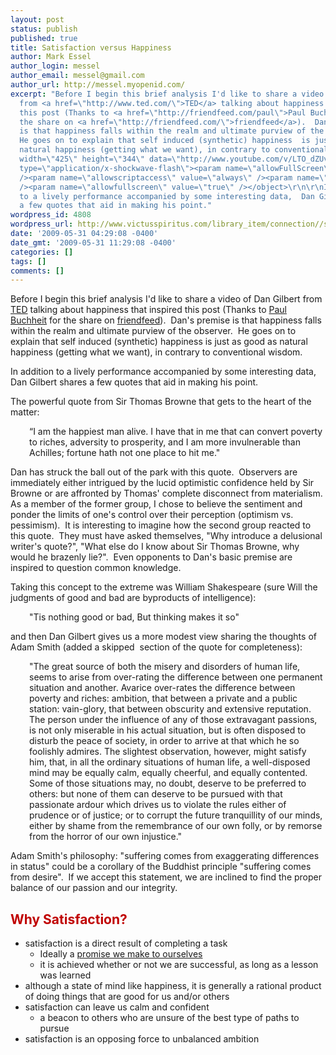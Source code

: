 ```yaml
---
layout: post
status: publish
published: true
title: Satisfaction versus Happiness
author: Mark Essel
author_login: messel
author_email: messel@gmail.com
author_url: http://messel.myopenid.com/
excerpt: "Before I begin this brief analysis I'd like to share a video of Dan Gilbert
  from <a href=\"http://www.ted.com/\">TED</a> talking about happiness that inspired
  this post (Thanks to <a href=\"http://friendfeed.com/paul\">Paul Buchheit</a> for
  the share on <a href=\"http://friendfeed.com/\">friendfeed</a>).  Dan's premise
  is that happiness falls within the realm and ultimate purview of the observer. 
  He goes on to explain that self induced (synthetic) happiness  is just as good as
  natural happiness (getting what we want), in contrary to conventional wisdom.\r\n\r\n<object
  width=\"425\" height=\"344\" data=\"http://www.youtube.com/v/LTO_dZUvbJA&amp;hl=en&amp;fs=1\"
  type=\"application/x-shockwave-flash\"><param name=\"allowFullScreen\" value=\"true\"
  /><param name=\"allowscriptaccess\" value=\"always\" /><param name=\"src\" value=\"http://www.youtube.com/v/LTO_dZUvbJA&amp;hl=en&amp;fs=1\"
  /><param name=\"allowfullscreen\" value=\"true\" /></object>\r\n\r\nIn addition
  to a lively performance accompanied by some interesting data,  Dan Gilbert shares
  a few quotes that aid in making his point."
wordpress_id: 4808
wordpress_url: http://www.victusspiritus.com/library_item/connection//satisfaction-versus-happiness/
date: '2009-05-31 04:29:08 -0400'
date_gmt: '2009-05-31 11:29:08 -0400'
categories: []
tags: []
comments: []
---
```

<p>Before I begin this brief analysis I'd like to share a video of Dan Gilbert from <a href="http://www.ted.com/">TED</a> talking about happiness that inspired this post (Thanks to <a href="http://friendfeed.com/paul">Paul Buchheit</a> for the share on <a href="http://friendfeed.com/">friendfeed</a>).  Dan's premise is that happiness falls within the realm and ultimate purview of the observer.  He goes on to explain that self induced (synthetic) happiness  is just as good as natural happiness (getting what we want), in contrary to conventional wisdom.</p>
<p><object width="425" height="344" data="http://www.youtube.com/v/LTO_dZUvbJA&amp;hl=en&amp;fs=1" type="application/x-shockwave-flash"><param name="allowFullScreen" value="true" /><param name="allowscriptaccess" value="always" /><param name="src" value="http://www.youtube.com/v/LTO_dZUvbJA&amp;hl=en&amp;fs=1" /><param name="allowfullscreen" value="true" /></object></p>
<p>In addition to a lively performance accompanied by some interesting data,  Dan Gilbert shares a few quotes that aid in making his point.<a id="more"></a><a id="more-4808"></a></p>
<p>The powerful quote from Sir Thomas Browne that gets to the heart of the matter:</p>
<p style="padding-left: 30px;">“I am the happiest man alive. I have that in me that can convert poverty to riches, adversity to prosperity, and I am more invulnerable than Achilles; fortune hath not one place to hit me."</p>
<p>Dan has struck the ball out of the park with this quote.  Observers are immediately either intrigued by the lucid optimistic confidence held by Sir Browne or are affronted by Thomas' complete disconnect from materialism.  As a member of the former group, I chose to believe the sentiment and ponder the limits of one's control over their perception (optimism vs. pessimism).  It is interesting to imagine how the second group reacted to this quote.  They must have asked themselves, "Why introduce a delusional writer's quote?", "What else do I know about Sir Thomas Browne, why would he brazenly lie?".  Even opponents to Dan's basic premise are inspired to question common knowledge.</p>
<p>Taking this concept to the extreme was William Shakespeare (sure Will the judgments of good and bad are byproducts of intelligence):</p>
<p style="padding-left: 30px;">"Tis nothing good or bad, But thinking makes it so"</p>
<p>and then Dan Gilbert gives us a more modest view sharing the thoughts of Adam Smith (added a skipped  section of the quote for completeness):</p>
<p style="padding-left: 30px;">"The great source of both the misery and disorders of human life, seems to arise from over-rating the difference between one permanent situation and another. Avarice over-rates the difference between poverty and riches: ambition, that between a private and a public station: vain-glory, that between obscurity and extensive reputation. The person under the influence of any of those extravagant passions, is not only miserable in his actual situation, but is often disposed to disturb the peace of society, in order to arrive at that which he so foolishly admires. The slightest observation, however, might satisfy him, that, in all the ordinary situations of human life, a well-disposed mind may be equally calm, equally cheerful, and equally contented. Some of those situations may, no doubt, deserve to be preferred to others: but none of them can deserve to be pursued with that passionate ardour which drives us to violate the rules either of prudence or of justice; or to corrupt the future tranquillity of our minds, either by shame from the remembrance of our own folly, or by remorse from the horror of our own injustice."</p>
<p>Adam Smith's philosophy: "suffering comes from exaggerating differences in status" could be a corollary of the Buddhist principle "suffering comes from desire".  If we accept this statement, we are inclined to find the proper balance of our passion and our integrity.</p>
<h2><span style="color: #c00000;">Why Satisfaction?</span></h2>
<ul>
<li>satisfaction is a direct result of completing a task
<ul>
<li>Ideally a <a href="http://victusfate.github.io/victusspiritus/uncategorized/2009/05/14/promises-we-make-to-ourselves-are-beyond-duty/">promise we make to ourselves</a></li>
<li>it is achieved whether or not we are successful, as long as a lesson was learned</li>
</ul>
</li>
<li>although a state of mind like happiness, it is generally a rational product of doing things that are good for us and/or others</li>
<li>satisfaction can leave us calm and confident
<ul>
<li>a beacon to others who are unsure of the best type of paths to pursue</li>
</ul>
</li>
<li>satisfaction is an opposing force to unbalanced ambition</li>
</ul>
